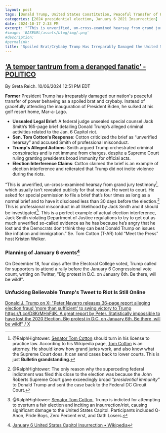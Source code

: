 ```yaml
---
layout: post
tags: [Donald Trump, United States Constitution, Peaceful Transfer of Power, irreparable damage, senator, Tom Cotton, Arkansas]
categories: [2024 presidential election, January 6 2021 Insurrection]
date: 2024-10-17 2:33 PM
excerpt: "“This is unverified, un-cross-examined hearsay from grand jury testimony, which usually isn’t revealed publicly for that reason. He went to court. He asked for special permission to file a brief that’s four times as long as a normal brief and to have it disclosed less than 30 days before the election. This is professional misconduct in all likelihood by Jack Smith and it should be investigated. This is a perfect example of actual election interference, Jack Smith violating Department of Justice regulations to try to get out as much unverified so-called evidence as he has because he’s angry that he lost and the Democrats don’t think they can beat Donald Trump on issues like inflation and immigration.” Rep. Tom Cotton (T-AR) told “Meet the Press” host Kristen Welker."
#image: 'BASEURL/assets/blog/img/.png'
#description:
#permalink:
title: 'Spoiled Brat/Crybaby Trump Has Ir​rep​a​ra​bly Damaged the United States Peaceful Transfer of Power / Senator Tom Cotton (T-AR) Is Full of Shit!'
---
```



## [‘A temper tantrum from a deranged fanatic’ - POLITICO](https://www.politico.com/news/2024/10/06/tom-cotton-jack-smith-trump-00182629)

By Greta Reich. 10/06/2024 12:51 PM EDT

**Former** President Trump has irreparably damaged our nation's peaceful transfer of power behaving as a spoiled brat and crybaby. Instead of gracefully attending the inauguration of President Biden, he sulked at his golf resort home, Mar-a-Lago. 

- **Unsealed Legal Brief**: A federal judge unsealed special counsel Jack Smith’s 165-page brief detailing Donald Trump’s alleged criminal activities related to the Jan. 6 Capitol riot.
- **Sen. Tom Cotton's Response**: Cotton criticized the brief as “unverified hearsay” and accused Smith of professional misconduct.
- **Trump's Alleged Actions**: Smith argued Trump orchestrated criminal conspiracies and is not immune from charges, despite a Supreme Court ruling granting presidents broad immunity for official acts.
- **Election Interference Claims**: Cotton claimed the brief is an example of election interference and reiterated that Trump did not incite violence during the riots.

“This is unverified, un-cross-examined hearsay from grand jury testimony[^11], which usually isn’t revealed publicly for that reason. He went to court. He asked for special permission to file a brief that’s four times as long as a normal brief and to have it disclosed less than 30 days before the election.[^12] This is professional misconduct in all likelihood by Jack Smith and it should be investigated[^13]. This is a perfect example of actual election interference, Jack Smith violating Department of Justice regulations to try to get out as much unverified so-called evidence as he has because he’s angry that he lost and the Democrats don’t think they can beat Donald Trump on issues like inflation and immigration.” Se. Tom Cotton (T-AR) told “Meet the Press” host Kristen Welker.

[^11]: @RalphHightower: [Senator Tom Cotton](https://www.cotton.senate.gov/) should turn in his license to practice law. According to his Wikipedia page, [Tom Cotton](https://en.wikipedia.org/wiki/Tom_Cotton?wprov=sfla1) is an attorney. He should know how grand juries work, and also know what the Supreme Court does. It can send cases back to lower courts. This is just **Bulletin grandstanding**.

[^12]: @RalphHightower: The only reason why the superceding federal indictment was filed this close to the election was because the John Roberts Supreme Court gave exceedingly broad *"presidential immunity"* to Donald Trump and sent the case back to the Federal DC Circuit Court.

[^13]: @RalphHightower: [Senator Tom Cotton](https://www.cotton.senate.gov/), Trump is indicted for attempting to overturn a fair election and inciting an insurrection/riot, causing significant damage to the United States Capitol. Participants included Q-Anon, Pride Boys, Zero Percent erst, and Oath Losers.


### Planning of January 6 events[^21]

On December 18, four days after the Electoral College voted, Trump called for supporters to attend a rally before the January 6 Congressional vote count, writing on Twitter, "Big protest in D.C. on January 6th. Be there, will be wild!".

[^21]: [January 6 United States Capitol Insurrection • Wikipedia](https://en.wikipedia.org/wiki/January_6_United_States_Capitol_attack?wprov=sfla1)

### Unfucking Believable Trump's Tweet to Riot Is Still Online

[Donald J. Trump on X: "Peter Navarro releases 36-page report alleging election fraud 'more than sufficient' to swing victory to Trump https://t.co/D8KrMHnFdK. A great report by Peter. Statistically impossible to have lost the 2020 Election. Big protest in D.C. on January 6th. Be there, will be wild!" / X](https://x.com/realDonaldTrump/status/1340185773220515840)

